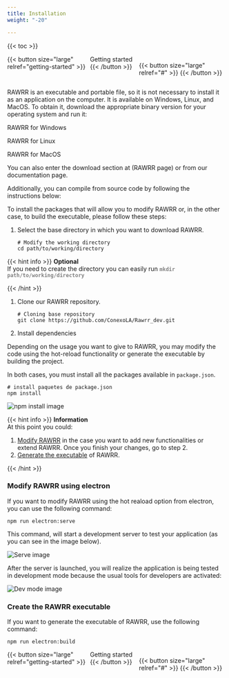 ```yaml
---
title: Installation
weight: "-20"

---
```

{{< toc >}}

<div style="display: flex; justify-content: space-between">
{{< button size="large" relref="getting-started" >}} <i class="arrow left"></i> Getting started  {{< /button >}}

{{< button size="large" relref="#" >}} <i class="arrow right"></i>{{< /button >}}

</div>

RAWRR is an executable and portable file, so it is not necessary to install it as an application on the computer. It is available on Windows, Linux, and MacOS. To obtain it, download the appropriate binary version for your operating system and run it:

RAWRR for Windows

RAWRR for Linux

RAWRR for MacOS

You can also enter the download section at (RAWRR page) or from our documentation page.

Additionally, you can compile from source code by following the instructions below:

To install the packages that will allow you to modify RAWRR or, in the other case, to build the executable, please follow these steps:

1. Select the base directory in which you want to download RAWRR.

   ```Shell
   # Modify the working directory
   cd path/to/working/directory
   ```

{{< hint info >}}
**Optional**  
If you need to create the directory you can easily run <span style="color:grey">**`mkdir path/to/working/directory`**</span>

{{< /hint >}}

1. Clone our RAWRR repository.

   ```Shell
   # Cloning base repository
   git clone https://github.com/ConexoLA/Rawrr_dev.git
   ```
2. Install dependencies

Depending on the usage you want to give to RAWRR, you may modify the code using the hot-reload functionality or generate the executable by building the project.

In both cases, you must install all the packages available in `package.json`.

```Shell
# install paquetes de package.json
npm install
```

![npm install image](/images/npm_install.png)

{{< hint info >}}
**Information**  
At this point you could:

1. [Modify RAWRR](#modify-rawrr-using-electron) in the case you want to add new functionalities or extend RAWRR. Once you finish your changes, go to step 2.
2. [Generate the executable](#create-the-rawrr-executable) of RAWRR.

{{< /hint >}}

### Modify RAWRR using electron

If you want to modify RAWRR using the hot reaload option from electron, you can use the following command:

```Shell
npm run electron:serve
```

This command, will start a development server to test your application (as you can see in the image below).

![Serve image](/images/serve.png)

After the server is launched, you will realize the application is being tested in development mode because the usual tools for developers are activated:

![Dev mode image](/images/dev_mode.JPG)

### Create the RAWRR executable

If you want to generate the executable of RAWRR, use the following command:

```Shell
npm run electron:build
```

<div style="display: flex; justify-content: space-between">
{{< button size="large" relref="getting-started" >}} <i class="arrow left"></i> Getting started {{< /button >}}

{{< button size="large" relref="#" >}} <i class="arrow right"></i>{{< /button >}}

</div>